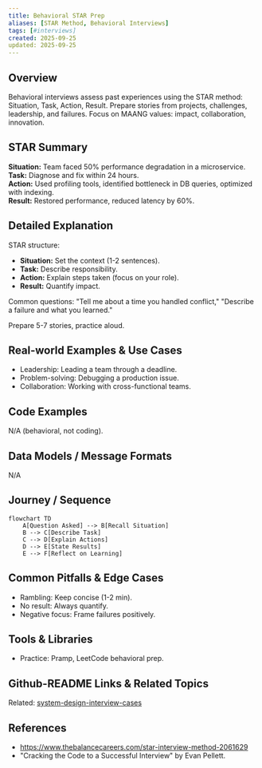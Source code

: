 ```yaml
---
title: Behavioral STAR Prep
aliases: [STAR Method, Behavioral Interviews]
tags: [#interviews]
created: 2025-09-25
updated: 2025-09-25
---
```


## Overview
Behavioral interviews assess past experiences using the STAR method: Situation, Task, Action, Result. Prepare stories from projects, challenges, leadership, and failures. Focus on MAANG values: impact, collaboration, innovation.

## STAR Summary
**Situation:** Team faced 50% performance degradation in a microservice.  
**Task:** Diagnose and fix within 24 hours.  
**Action:** Used profiling tools, identified bottleneck in DB queries, optimized with indexing.  
**Result:** Restored performance, reduced latency by 60%.

## Detailed Explanation
STAR structure:
- **Situation:** Set the context (1-2 sentences).
- **Task:** Describe responsibility.
- **Action:** Explain steps taken (focus on your role).
- **Result:** Quantify impact.

Common questions: "Tell me about a time you handled conflict," "Describe a failure and what you learned."

Prepare 5-7 stories, practice aloud.

## Real-world Examples & Use Cases
- Leadership: Leading a team through a deadline.
- Problem-solving: Debugging a production issue.
- Collaboration: Working with cross-functional teams.

## Code Examples
N/A (behavioral, not coding).

## Data Models / Message Formats
N/A

## Journey / Sequence
```mermaid
flowchart TD
    A[Question Asked] --> B[Recall Situation]
    B --> C[Describe Task]
    C --> D[Explain Actions]
    D --> E[State Results]
    E --> F[Reflect on Learning]
```

## Common Pitfalls & Edge Cases
- Rambling: Keep concise (1-2 min).
- No result: Always quantify.
- Negative focus: Frame failures positively.

## Tools & Libraries
- Practice: Pramp, LeetCode behavioral prep.

## Github-README Links & Related Topics
Related: [system-design-interview-cases](../../system-design/system-design-interview-cases/README.md)

## References
- https://www.thebalancecareers.com/star-interview-method-2061629
- "Cracking the Code to a Successful Interview" by Evan Pellett.
